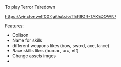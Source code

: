To play Terror Takedown

https://winstonwolf007.github.io/TERROR-TAKEDOWN/



Features:

- Collison
- Name for skills
- different weapons likes (bow, sword, axe, lance)
- Race skills likes (human, orc, elf)
- Change assets imges
- 

